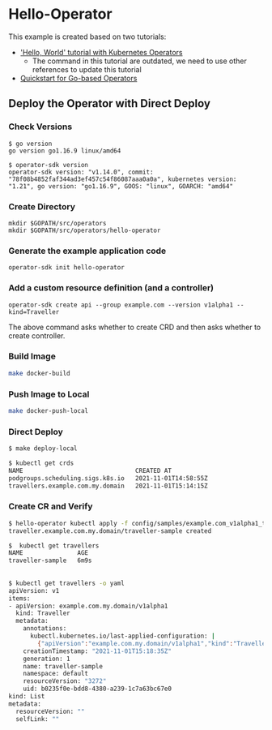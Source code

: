 # Hello-Operator

This example is created based on two tutorials:

- ['Hello, World' tutorial with Kubernetes Operators](https://developers.redhat.com/blog/2020/08/21/hello-world-tutorial-with-kubernetes-operators#set_up_your_environment)
	- The command in this tutorial are outdated, we need to use other references to update this tutorial
- [Quickstart for Go-based Operators](https://sdk.operatorframework.io/docs/building-operators/golang/quickstart/)


## Deploy the Operator with Direct Deploy

### Check Versions
```
$ go version
go version go1.16.9 linux/amd64

$ operator-sdk version
operator-sdk version: "v1.14.0", commit: "78f08b4852faf344ad3ef457c54f86087aaa0a0a", kubernetes version: "1.21", go version: "go1.16.9", GOOS: "linux", GOARCH: "amd64"
```

### Create Directory

```
mkdir $GOPATH/src/operators
mkdir $GOPATH/src/operators/hello-operator
```

### Generate the example application code

```
operator-sdk init hello-operator
```

### Add a custom resource definition (and a controller)

```
operator-sdk create api --group example.com --version v1alpha1 --kind=Traveller
```

The above command asks whether to create CRD and then asks whether to create controller. 

### Build Image

```bash
make docker-build
```

### Push Image to Local

```bash
make docker-push-local
```

### Direct Deploy

```bash
$ make deploy-local

$ kubectl get crds
NAME                               CREATED AT
podgroups.scheduling.sigs.k8s.io   2021-11-01T14:58:55Z
travellers.example.com.my.domain   2021-11-01T15:14:15Z

```

### Create CR and Verify
```bash
$ hello-operator kubectl apply -f config/samples/example.com_v1alpha1_traveller.yaml
traveller.example.com.my.domain/traveller-sample created

$  kubectl get travellers
NAME               AGE
traveller-sample   6m9s
 
 
$ kubectl get travellers -o yaml
apiVersion: v1
items:
- apiVersion: example.com.my.domain/v1alpha1
  kind: Traveller
  metadata:
    annotations:
      kubectl.kubernetes.io/last-applied-configuration: |
        {"apiVersion":"example.com.my.domain/v1alpha1","kind":"Traveller","metadata":{"annotations":{},"name":"traveller-sample","namespace":"default"},"spec":null}
    creationTimestamp: "2021-11-01T15:18:35Z"
    generation: 1
    name: traveller-sample
    namespace: default
    resourceVersion: "3272"
    uid: b0235f0e-bdd8-4380-a239-1c7a63bc67e0
kind: List
metadata:
  resourceVersion: ""
  selfLink: ""

```